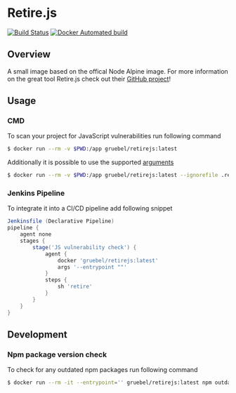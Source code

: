 # Retire.js

[![Build Status](https://travis-ci.org/gruebel/docker-retirejs.svg?branch=master)](https://travis-ci.org/gruebel/docker-retirejs)
[![Docker Automated build](https://img.shields.io/docker/automated/gruebel/retirejs.svg)](https://hub.docker.com/r/gruebel/retirejs/builds/)

## Overview
A small image based on the offical Node Alpine image.
For more information on the great tool Retire.js check out their [GitHub project](https://github.com/RetireJS/retire.js)!

## Usage
### CMD
To scan your project for JavaScript vulnerabilities run following command

```bash
$ docker run --rm -v $PWD:/app gruebel/retirejs:latest
```

Additionally it is possible to use the supported [arguments](https://www.npmjs.com/package/retire#usage)

```bash
$ docker run --rm -v $PWD:/app gruebel/retirejs:latest --ignorefile .retireignore.json
```

### Jenkins Pipeline
To integrate it into a CI/CD pipeline add following snippet

```groovy
Jenkinsfile (Declarative Pipeline)
pipeline {
    agent none
    stages {
        stage('JS vulnerability check') {
            agent {
                docker 'gruebel/retirejs:latest'
                args '--entrypoint ""'
            }
            steps {
                sh 'retire'
            }
        }
    }
}
```

## Development
### Npm package version check
To check for any outdated npm packages run following command

```bash
$ docker run --rm -it --entrypoint='' gruebel/retirejs:latest npm outdated -g
```
